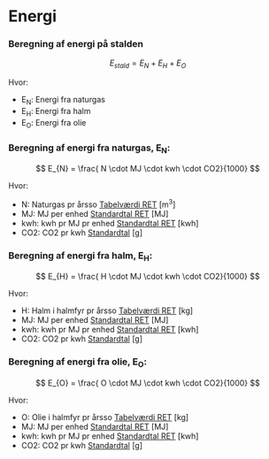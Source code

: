 # **Energi**

### **Beregning af energi på stalden** 

$$ E_{stald} = E_{N} + E_{H} + E_{O} $$

Hvor: 

 * E<sub>N</sub>: Energi fra naturgas
 * E<sub>H</sub>: Energi fra halm
 * E<sub>O</sub>: Energi fra olie

### **Beregning af energi fra naturgas, E<sub>N</sub>:** 

$$ E_{N} = \frac{ N \cdot MJ \cdot kwh \cdot CO2}{1000} $$

Hvor: 

 * N: Naturgas pr årsso [Tabelværdi RET](https://seges.sharepoint.com/:x:/r/sites/SAFprojeketet/_layouts/15/Doc.aspx?sourcedoc=%7B55DC573E-DF3A-4BB4-BA90-49438C005785%7D&file=Formler%20til%20PORK%202.0%20med%20foderberegner.xlsx&activeCell=%27Konv.-Inddata%27!L26&action=embedview) [m<sup>3</sup>]
 * MJ: MJ per enhed [Standardtal RET](https://seges.sharepoint.com/:x:/r/sites/SAFprojeketet/_layouts/15/Doc.aspx?sourcedoc=%7B55DC573E-DF3A-4BB4-BA90-49438C005785%7D&file=Formler%20til%20PORK%202.0%20med%20foderberegner.xlsx&activeCell=%27Konv.-Inddata%27!L26&action=embedview) [MJ]
 * kwh: kwh pr MJ pr enhed [Standardtal RET](https://seges.sharepoint.com/:x:/r/sites/SAFprojeketet/_layouts/15/Doc.aspx?sourcedoc=%7B55DC573E-DF3A-4BB4-BA90-49438C005785%7D&file=Formler%20til%20PORK%202.0%20med%20foderberegner.xlsx&activeCell=%27Konv.-Inddata%27!L26&action=embedview) [kwh]
 * CO2: CO2 pr kwh [Standardtal](https://seges.sharepoint.com/:x:/r/sites/SAFprojeketet/_layouts/15/Doc.aspx?sourcedoc=%7B55DC573E-DF3A-4BB4-BA90-49438C005785%7D&file=Formler%20til%20PORK%202.0%20med%20foderberegner.xlsx&activeCell=%27Konv.-Inddata%27!L26&action=embedview) [g]

### **Beregning af energi fra halm, E<sub>H</sub>:** 

$$ E_{H} = \frac{ H \cdot MJ \cdot kwh \cdot CO2}{1000} $$

Hvor: 

 * H: Halm i halmfyr pr årsso [Tabelværdi RET](https://seges.sharepoint.com/:x:/r/sites/SAFprojeketet/_layouts/15/Doc.aspx?sourcedoc=%7B55DC573E-DF3A-4BB4-BA90-49438C005785%7D&file=Formler%20til%20PORK%202.0%20med%20foderberegner.xlsx&activeCell=%27Konv.-Inddata%27!L26&action=embedview) [kg]
 * MJ: MJ per enhed [Standardtal RET](https://seges.sharepoint.com/:x:/r/sites/SAFprojeketet/_layouts/15/Doc.aspx?sourcedoc=%7B55DC573E-DF3A-4BB4-BA90-49438C005785%7D&file=Formler%20til%20PORK%202.0%20med%20foderberegner.xlsx&activeCell=%27Konv.-Inddata%27!L26&action=embedview) [MJ]
 * kwh: kwh pr MJ pr enhed [Standardtal RET](https://seges.sharepoint.com/:x:/r/sites/SAFprojeketet/_layouts/15/Doc.aspx?sourcedoc=%7B55DC573E-DF3A-4BB4-BA90-49438C005785%7D&file=Formler%20til%20PORK%202.0%20med%20foderberegner.xlsx&activeCell=%27Konv.-Inddata%27!L26&action=embedview) [kwh]
 * CO2: CO2 pr kwh [Standardtal](https://seges.sharepoint.com/:x:/r/sites/SAFprojeketet/_layouts/15/Doc.aspx?sourcedoc=%7B55DC573E-DF3A-4BB4-BA90-49438C005785%7D&file=Formler%20til%20PORK%202.0%20med%20foderberegner.xlsx&activeCell=%27Konv.-Inddata%27!L26&action=embedview) [g]

 ### **Beregning af energi fra olie, E<sub>O</sub>:** 

$$ E_{O} = \frac{ O \cdot MJ \cdot kwh \cdot CO2}{1000} $$

Hvor: 

 * O: Olie i halmfyr pr årsso [Tabelværdi RET](https://seges.sharepoint.com/:x:/r/sites/SAFprojeketet/_layouts/15/Doc.aspx?sourcedoc=%7B55DC573E-DF3A-4BB4-BA90-49438C005785%7D&file=Formler%20til%20PORK%202.0%20med%20foderberegner.xlsx&activeCell=%27Konv.-Inddata%27!L26&action=embedview) [kg]
 * MJ: MJ per enhed [Standardtal RET](https://seges.sharepoint.com/:x:/r/sites/SAFprojeketet/_layouts/15/Doc.aspx?sourcedoc=%7B55DC573E-DF3A-4BB4-BA90-49438C005785%7D&file=Formler%20til%20PORK%202.0%20med%20foderberegner.xlsx&activeCell=%27Konv.-Inddata%27!L26&action=embedview) [MJ]
 * kwh: kwh pr MJ pr enhed [Standardtal RET](https://seges.sharepoint.com/:x:/r/sites/SAFprojeketet/_layouts/15/Doc.aspx?sourcedoc=%7B55DC573E-DF3A-4BB4-BA90-49438C005785%7D&file=Formler%20til%20PORK%202.0%20med%20foderberegner.xlsx&activeCell=%27Konv.-Inddata%27!L26&action=embedview) [kwh]
 * CO2: CO2 pr kwh [Standardtal](https://seges.sharepoint.com/:x:/r/sites/SAFprojeketet/_layouts/15/Doc.aspx?sourcedoc=%7B55DC573E-DF3A-4BB4-BA90-49438C005785%7D&file=Formler%20til%20PORK%202.0%20med%20foderberegner.xlsx&activeCell=%27Konv.-Inddata%27!L26&action=embedview) [g]

